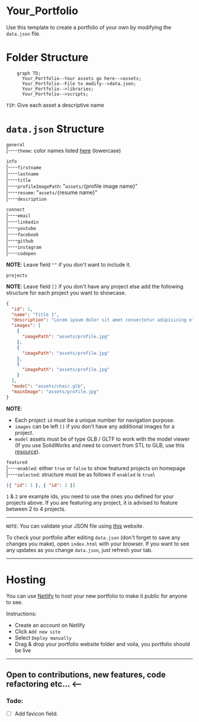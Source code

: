 # Your_Portfolio

Use this template to create a portfolio of your own by modifying the `data.json` file.

# Folder Structure

```mermaid
    graph TD;
      Your_Portfolio--Your assets go here-->assets;
      Your_Portfolio--File to modify-->data.json;
      Your_Portfolio-->libraries;
      Your_Portfolio-->scripts;
```

`TIP`: Give each asset a descriptive name

# `data.json` Structure

`general`\
  |----`theme`: color names listed [here](https://tailwindcss.com/docs/customizing-colors) (lowercase)

`info`\
  |----`firstname`\
  |----`lastname`\
  |----`title`\
  |----`profileImagePath`: "`assets/`{profile image name}"\
  |----`resume`: "`assets/`{resume name}"\
  |----`description`

`connect`\
  |----`email`\
  |----`linkedin`\
  |----`youtube`\
  |----`facebook`\
  |----`github`\
  |----`instagram`\
  |----`codepen`

**NOTE**: Leave field `""` if you don't want to include it.

`projects`

**NOTE**: Leave field `[]` if you don't have any project else add the following structure for each project you want to showcase.

```json
{
  "id": 1,
  "name": "Title 1",
  "description": "Lorem ipsum dolor sit amet consectetur adipisicing elit. Libero aut fugit suscipit delectus culpa voluptatum iure fugiat.",
  "images": [
    {
      "imagePath": "assets/profile.jpg"
    },
    {
      "imagePath": "assets/profile.jpg"
    },
    {
      "imagePath": "assets/profile.jpg"
    }
  ],
  "model": "assets/chair.glb",
  "mainImage": "assets/profile.jpg"
}
```

**NOTE**:
- Each project `id` must be a unique number for navigation purpose.
- `images` can be left `[]` if you don't have any additional images for a project.
- `model` assets must be of type GLB / GLTF to work with the model viewer (If you use SolidWorks and need to convert from STL to GLB, use this [resource](https://myminifactory.github.io/stl2gltf/)).


`featured`\
  |----`enabled`: either `true` or `false` to show featured projects on homepage\
  |----`selected`: structure must be as follows if `enabled` is `true`\

  ```json
  [{ "id": 1 }, { "id": 2 }]
  ```
  `1` & `2` are example ids, you need to use the ones you defined for your projects above. If you are featuring any project, it is advised to feature between 2 to 4 projects.

---

`NOTE`: You can validate your JSON file using [this](https://jsonlint.com/) website.

To check your portfolio after editing `data.json` (don't forget to save any changes you make), open `index.html` with your browser. If you want to see any updates as you change `data.json`, just refresh your tab.

---

# Hosting

You can use [Netlify](https://www.netlify.com/) to host your new portfolio to make it public for anyone to see.

Instructions:
- Create an account on Netlify
- Click `Add new site`
- Select `Deploy manually`
- Drag & drop your portfolio website folder and voila, you portfolio should be live

---

## Open to contributions, new features, code refactoring etc... <--

### Todo:
- [ ] Add favicon field.